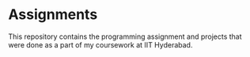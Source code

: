 Assignments
===========

This repository contains the programming assignment and projects that were done as a part of my coursework at IIT Hyderabad. 
